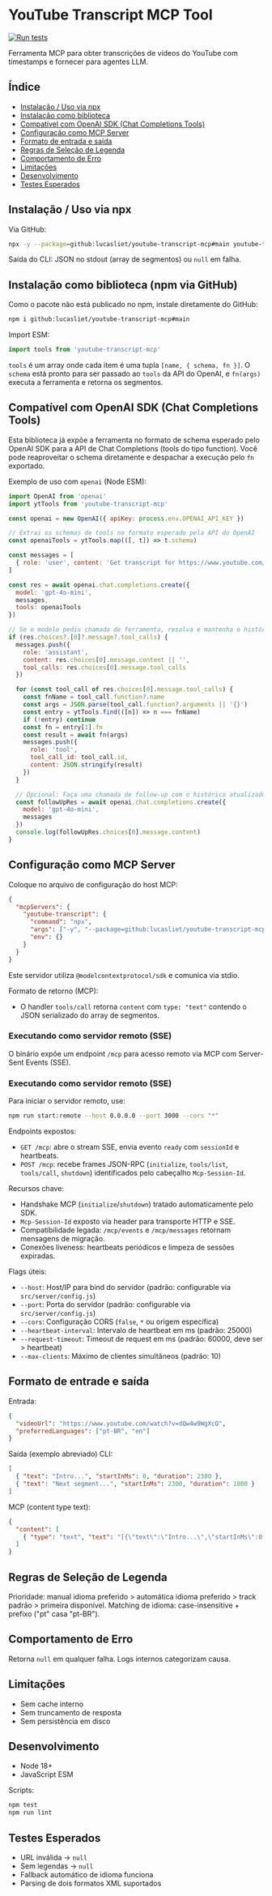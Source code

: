 # YouTube Transcript MCP Tool

[![Run tests](https://github.com/lucasliet/youtube-transcript-mcp/actions/workflows/run-tests.yml/badge.svg?branch=main)](https://github.com/lucasliet/youtube-transcript-mcp/actions/workflows/run-tests.yml)

Ferramenta MCP para obter transcrições de vídeos do YouTube com timestamps e fornecer para agentes LLM.

## Índice
- [Instalação / Uso via npx](#instalação--uso-via-npx)
- [Instalação como biblioteca](#instalação-como-biblioteca-npm-via-github)
- [Compatível com OpenAI SDK (Chat Completions Tools)](#compatível-com-openai-sdk-chat-completions-tools)
- [Configuração como MCP Server](#configuração-como-mcp-server)
- [Formato de entrada e saída](#formato-de-entrade-e-saída)
- [Regras de Seleção de Legenda](#regras-de-seleção-de-legenda)
- [Comportamento de Erro](#comportamento-de-erro)
- [Limitações](#limitações)
- [Desenvolvimento](#desenvolvimento)
- [Testes Esperados](#testes-esperados)

## Instalação / Uso via npx
Via GitHub:
```bash
npx -y --package=github:lucasliet/youtube-transcript-mcp#main youtube-transcript-mcp --videoUrl "https://www.youtube.com/watch?v=VIDEO_ID" --preferredLanguages "pt-BR,en"
```
Saída do CLI: JSON no stdout (array de segmentos) ou `null` em falha.

## Instalação como biblioteca (npm via GitHub)
Como o pacote não está publicado no npm, instale diretamente do GitHub:
```bash
npm i github:lucasliet/youtube-transcript-mcp#main
```
Import ESM:
```js
import tools from 'youtube-transcript-mcp'
```
`tools` é um array onde cada item é uma tupla `[name, { schema, fn }]`. O `schema` está pronto para ser passado ao `tools` da API do OpenAI, e `fn(args)` executa a ferramenta e retorna os segmentos.

## Compatível com OpenAI SDK (Chat Completions Tools)
Esta biblioteca já expõe a ferramenta no formato de schema esperado pelo OpenAI SDK para a API de Chat Completions (tools do tipo function). Você pode reaproveitar o schema diretamente e despachar a execução pelo `fn` exportado.

Exemplo de uso com `openai` (Node ESM):
```js
import OpenAI from 'openai'
import ytTools from 'youtube-transcript-mcp'

const openai = new OpenAI({ apiKey: process.env.OPENAI_API_KEY })

// Extrai os schemas de tools no formato esperado pela API do OpenAI
const openaiTools = ytTools.map(([, t]) => t.schema)

const messages = [
  { role: 'user', content: 'Get transcript for https://www.youtube.com/watch?v=dQw4w9WgXcQ' }
]

const res = await openai.chat.completions.create({
  model: 'gpt-4o-mini',
  messages,
  tools: openaiTools
})

// Se o modelo pediu chamada de ferramenta, resolva e mantenha o histórico
if (res.choices?.[0]?.message?.tool_calls) {
  messages.push({
    role: 'assistant',
    content: res.choices[0].message.content || '',
    tool_calls: res.choices[0].message.tool_calls
  })

  for (const tool_call of res.choices[0].message.tool_calls) {
    const fnName = tool_call.function?.name
    const args = JSON.parse(tool_call.function?.arguments || '{}')
    const entry = ytTools.find(([n]) => n === fnName)
    if (!entry) continue
    const fn = entry[1].fn
    const result = await fn(args)
    messages.push({
      role: 'tool',
      tool_call_id: tool_call.id,
      content: JSON.stringify(result)
    })
  }

  // Opcional: Faça uma chamada de follow-up com o histórico atualizado
  const followUpRes = await openai.chat.completions.create({
    model: 'gpt-4o-mini',
    messages
  })
  console.log(followUpRes.choices[0].message.content)
}
```

## Configuração como MCP Server
Coloque no arquivo de configuração do host MCP:
```json
{
  "mcpServers": {
    "youtube-transcript": {
      "command": "npx",
      "args": ["-y", "--package=github:lucasliet/youtube-transcript-mcp#main", "youtube-transcript-mcp"],
      "env": {}
    }
  }
}
```
Este servidor utiliza `@modelcontextprotocol/sdk` e comunica via stdio.

Formato de retorno (MCP):
- O handler `tools/call` retorna `content` com `type: "text"` contendo o JSON serializado do array de segmentos.

### Executando como servidor remoto (SSE)
O binário expõe um endpoint `/mcp` para acesso remoto via MCP com Server-Sent Events (SSE).

### Executando como servidor remoto (SSE)

Para iniciar o servidor remoto, use:

```bash
npm run start:remote --host 0.0.0.0 --port 3000 --cors "*"
```

Endpoints expostos:
- `GET /mcp`: abre o stream SSE, envia evento `ready` com `sessionId` e heartbeats.
- `POST /mcp`: recebe frames JSON-RPC (`initialize`, `tools/list`, `tools/call`, `shutdown`) identificados pelo cabeçalho `Mcp-Session-Id`.

Recursos chave:
- Handshake MCP (`initialize`/`shutdown`) tratado automaticamente pelo SDK.
- `Mcp-Session-Id` exposto via header para transporte HTTP e SSE.
- Compatibilidade legada: `/mcp/events` e `/mcp/messages` retornam mensagens de migração.
- Conexões liveness: heartbeats periódicos e limpeza de sessões expiradas.

Flags úteis:
- `--host`: Host/IP para bind do servidor (padrão: configurable via `src/server/config.js`)
- `--port`: Porta do servidor (padrão: configurable via `src/server/config.js`)
- `--cors`: Configuração CORS (`false`, `*` ou origem específica)
- `--heartbeat-interval`: Intervalo de heartbeat em ms (padrão: 25000)
- `--request-timeout`: Timeout de request em ms (padrão: 60000, deve ser > heartbeat)
- `--max-clients`: Máximo de clientes simultâneos (padrão: 10)

## Formato de entrade e saída
Entrada:
```json
{
  "videoUrl": "https://www.youtube.com/watch?v=dQw4w9WgXcQ",
  "preferredLanguages": ["pt-BR", "en"]
}
```
Saída (exemplo abreviado)
CLI:
```json
[
  { "text": "Intro...", "startInMs": 0, "duration": 2300 },
  { "text": "Next segment...", "startInMs": 2300, "duration": 1800 }
]
```
MCP (content type text):
```json
{
  "content": [
    { "type": "text", "text": "[{\"text\":\"Intro...\",\"startInMs\":0,\"duration\":2300}]" }
  ]
}
```

## Regras de Seleção de Legenda
Prioridade: manual idioma preferido > automática idioma preferido > track padrão > primeira disponível.
Matching de idioma: case-insensitive + prefixo ("pt" casa "pt-BR").

## Comportamento de Erro
Retorna `null` em qualquer falha. Logs internos categorizam causa.

## Limitações
- Sem cache interno
- Sem truncamento de resposta
- Sem persistência em disco

## Desenvolvimento
- Node 18+
- JavaScript ESM

Scripts:
```bash
npm test
npm run lint
```

## Testes Esperados
- URL inválida → `null`
- Sem legendas → `null`
- Fallback automático de idioma funciona
- Parsing de dois formatos XML suportados
